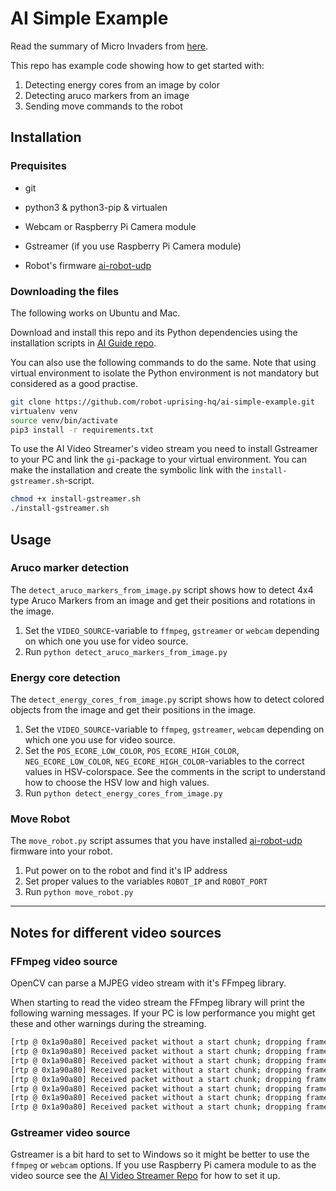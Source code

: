 # AI Simple Example

Read the summary of Micro Invaders from [here](https://github.com/robot-uprising-hq/ai-guide).

This repo has example code showing how to get started with:

1. Detecting energy cores from an image by color
1. Detecting aruco markers from an image
1. Sending move commands to the robot

## Installation

### Prequisites

- git
- python3 & python3-pip & virtualen

- Webcam or Raspberry Pi Camera module
- Gstreamer (if you use Raspberry Pi Camera module)

- Robot's firmware [ai-robot-udp](https://github.com/robot-uprising-hq/ai-robot-udp)

### Downloading the files

The following works on Ubuntu and Mac.

Download and install this repo and its Python dependencies using the installation scripts in [AI Guide repo](https://github.com/robot-uprising-hq/ai-guide).

You can also use the following commands to do the same. Note that using virtual environment to isolate the Python environment is not mandatory but considered as a good practise.

```sh
git clone https://github.com/robot-uprising-hq/ai-simple-example.git
virtualenv venv
source venv/bin/activate
pip3 install -r requirements.txt
```

To use the AI Video Streamer's video stream you need to install Gstreamer to your PC and link the `gi`-package to your virtual environment. You can make the installation and create the symbolic link with the `install-gstreamer.sh`-script.

```sh
chmod +x install-gstreamer.sh
./install-gstreamer.sh
```

## Usage

### Aruco marker detection

The `detect_aruco_markers_from_image.py` script shows how to detect 4x4 type Aruco Markers from an image and get their positions and rotations in the image.

1. Set the `VIDEO_SOURCE`-variable to `ffmpeg`, `gstreamer` or `webcam` depending on which one you use for video source.
1. Run `python detect_aruco_markers_from_image.py`

### Energy core detection

The `detect_energy_cores_from_image.py` script shows how to detect colored objects from the image and get their positions in the image.

1. Set the `VIDEO_SOURCE`-variable to `ffmpeg`, `gstreamer`, `webcam` depending on which one you use for video source.
1. Set the `POS_ECORE_LOW_COLOR`, `POS_ECORE_HIGH_COLOR`, `NEG_ECORE_LOW_COLOR`, `NEG_ECORE_HIGH_COLOR`-variables to the correct values in HSV-colorspace. See the comments in the script to understand how to choose the HSV low and high values.
1. Run `python detect_energy_cores_from_image.py`

### Move Robot

The `move_robot.py` script assumes that you have installed [ai-robot-udp](https://github.com/robot-uprising-hq/ai-robot-udp) firmware into your robot.
1. Put power on to the robot and find it's IP address
1. Set proper values to the variables `ROBOT_IP` and `ROBOT_PORT`
1. Run `python move_robot.py`

---

## Notes for different video sources
### FFmpeg video source
OpenCV can parse a MJPEG video stream with it's FFmpeg library.

When starting to read the video stream the FFmpeg library will print the following warning messages. If your PC is low performance you might get these and other warnings during the streaming.
```sh
[rtp @ 0x1a90a80] Received packet without a start chunk; dropping frame.
[rtp @ 0x1a90a80] Received packet without a start chunk; dropping frame.
[rtp @ 0x1a90a80] Received packet without a start chunk; dropping frame.
[rtp @ 0x1a90a80] Received packet without a start chunk; dropping frame.
[rtp @ 0x1a90a80] Received packet without a start chunk; dropping frame.
[rtp @ 0x1a90a80] Received packet without a start chunk; dropping frame.
[rtp @ 0x1a90a80] Received packet without a start chunk; dropping frame.
[rtp @ 0x1a90a80] Received packet without a start chunk; dropping frame.
```

### Gstreamer video source
Gstreamer is a bit hard to set to Windows so it might be better to use the `ffmpeg` or `webcam` options.
If you use Raspberry Pi camera module to as the video source see the [AI Video Streamer Repo](https://github.com/robot-uprising-hq/ai-video-streamer) for how to set it up.
